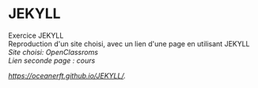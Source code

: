 # JEKYLL
Exercice JEKYLL<br>
Reproduction d'un site choisi, avec un lien d'une page en utilisant JEKYLL<br>
<em>Site choisi:<em> OpenClassroms<br>
Lien seconde page : cours<br>

https://oceanerft.github.io/JEKYLL/.
